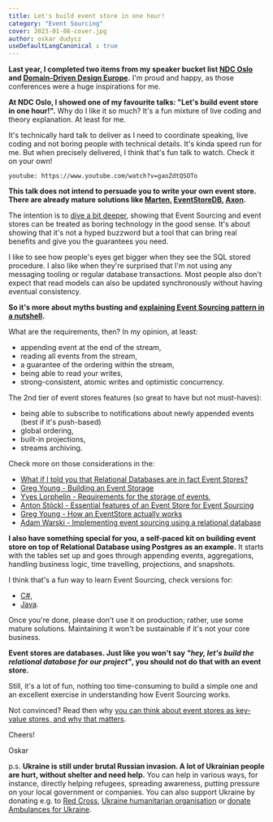 ```yaml
---
title: Let's build event store in one hour!
category: "Event Sourcing"
cover: 2023-01-08-cover.jpg
author: oskar dudycz
useDefaultLangCanonical : true
---
```


**Last year, I completed two items from my speaker bucket list [NDC Oslo](https://ndcoslo.com/speakers/oskar-dudycz) and [Domain-Driven Design Europe](https://2022.dddeurope.com/program/keep-your-streams-short!-or-how-to-model-event-sourced-systems-efficiently).** I'm proud and happy, as those conferences were a huge inspirations for me.

**At NDC Oslo, I showed one of my favourite talks: "Let's build event store in one hour!".** Why do I like it so much? It's a fun mixture of live coding and theory explanation. At least for me.

It's technically hard talk to deliver as I need to coordinate speaking, live coding and not boring people with technical details. It's kinda speed run for me. But when precisely delivered, I think that's fun talk to watch. Check it on your own!

`youtube: https://www.youtube.com/watch?v=gaoZdtQSOTo`

**This talk does not intend to persuade you to write your own event store. There are already mature solutions like [Marten](https://martendb.io/), [EventStoreDB](https://www.eventstore.com/), [Axon](https://www.axoniq.io/).**

The intention is to [dive a bit deeper](/pl/dive_a_bit_deeper_look_a_bit_wider/), showing that Event Sourcing and event stores can be treated as boring technology in the good sense. It's about showing that it's not a hyped buzzword but a tool that can bring real benefits and give you the guarantees you need.

I like to see how people's eyes get bigger when they see the SQL stored procedure. I also like when they're surprised that I'm not using any messaging tooling or regular database transactions. Most people also don't expect that read models can also be updated synchronously without having eventual consistency.

**So it's more about myths busting and [explaining Event Sourcing pattern in a nutshell](/pl/the_magic_is_that_there_is_no_magic/).**

What are the requirements, then? In my opinion, at least:
- appending event at the end of the stream,
- reading all events from the stream,
- a guarantee of the ordering within the stream,
- being able to read your writes,
- strong-consistent, atomic writes and optimistic concurrency.

The 2nd tier of event stores features (so great to have but not must-haves):
- being able to subscribe to notifications about newly appended events (best if it's push-based)
- global ordering,
- built-in projections,
- streams archiving.

Check more on those considerations in the:
- [What if I told you that Relational Databases are in fact Event Stores?](/pl/relational_databases_are_event_stores/)
- [Greg Young - Building an Event Storage](https://cqrs.wordpress.com/documents/building-event-storage/)
- [Yves Lorphelin - Requirements for the storage of events](https://www.eventstore.com/blog/requirements-for-the-storage-of-events),
- [Anton Stöckl - Essential features of an Event Store for Event Sourcing](https://medium.com/itnext/essential-features-of-an-event-store-for-event-sourcing-13e61ca4d066)
- [Greg Young - How an EventStore actually works](https://www.youtube.com/watch?v=YUjO1wM0PZM)
- [Adam Warski - Implementing event sourcing using a relational database](https://softwaremill.com/implementing-event-sourcing-using-a-relational-database/)

**I also have something special for you, a self-paced kit on building event store on top of Relational Database using Postgres as an example.** It starts with the tables set up and goes through appending events, aggregations, handling business logic, time travelling, projections, and snapshots. 

I think that's a fun way to learn Event Sourcing, check versions for:
- [C#](https://github.com/oskardudycz/EventSourcing.NetCore/tree/main/Workshops/BuildYourOwnEventStore),
- [Java](https://github.com/oskardudycz/EventSourcing.JVM/pull/36).

Once you're done, please don't use it on production; rather, use some mature solutions. Maintaining it won't be sustainable if it's not your core business.

**Event stores are databases. Just like you won't say _"hey, let's build the relational database for our project"_, you should not do that with an event store.**

Still, it's a lot of fun, nothing too time-consuming to build a simple one and an excellent exercise in understanding how Event Sourcing works.

Not convinced? Read then why [you can think about event stores as key-value stores, and why that matters](/en/event_stores_are_key_value_stores).

Cheers!

Oskar

p.s. **Ukraine is still under brutal Russian invasion. A lot of Ukrainian people are hurt, without shelter and need help.** You can help in various ways, for instance, directly helping refugees, spreading awareness, putting pressure on your local government or companies. You can also support Ukraine by donating e.g. to [Red Cross](https://www.icrc.org/en/donate/ukraine), [Ukraine humanitarian organisation](https://savelife.in.ua/en/donate/) or [donate Ambulances for Ukraine](https://www.gofundme.com/f/help-to-save-the-lives-of-civilians-in-a-war-zone).
